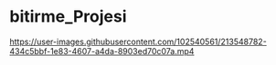 # bitirme_Projesi




https://user-images.githubusercontent.com/102540561/213548782-434c5bbf-1e83-4607-a4da-8903ed70c07a.mp4


